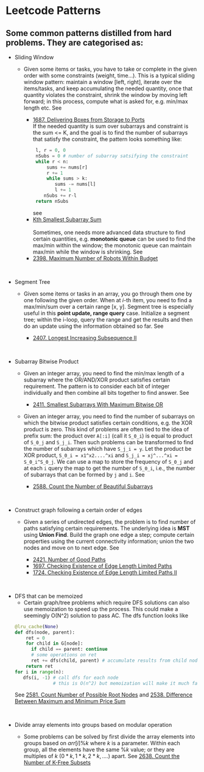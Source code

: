 # Leetcode Patterns

## Some common patterns distilled from hard problems. They are categorised as:

- Sliding Window

  - Given some items or tasks, you have to take or complete in the given order with some  constraints (weight, time...). This is a typical sliding window pattern: maintain a window [left, right], iterate over the items/tasks, and keep accumulating the needed quantity, once that quantity violates the constraint, shrink the window by moving left forward; in this process, compute what is asked for, e.g. min/max length etc. See 
  
    - [1687. Delivering Boxes from Storage to Ports](https://leetcode.com/problems/delivering-boxes-from-storage-to-ports/)
    &nbsp;<br>
    If the needed quantity is sum over subarrays and constraint is the sum <= K, and the goal is to find the number of subarrays that satisfy the constraint, the pattern looks something like:
      ```python
       l, r = 0, 0  
       nSubs = 0 # number of subarray satsifying the constraint 
       while r < n:
           sums += nums[r]
           r += 1
           while sums > k:
              sums -= nums[l]
              l += 1
          nSubs += r-l
       return nSubs  
       ```  
      see   
    - [Kth Smallest Subarray Sum](https://github.com/doocs/leetcode/blob/main/solution/1900-1999/1918.Kth%20Smallest%20Subarray%20Sum/README_EN.md)   
    &nbsp;<br>
    Sometimes, one needs more advanced data structure to find certain quantities, e.g. **monotonic queue** can be used to find the max/min within the window; the monotonic queue can maintain max/min while the window is shrinking. See
    - [2398. Maximum Number of Robots Within Budget](https://leetcode.com/problems/maximum-number-of-robots-within-budget/)


&nbsp;<br>
- Segment Tree

  - Given some items or tasks in an array, you go through them one by one following the given order. When at *i*-th item, you need to find a max/min/sum over a certain range [x, y]. Segment tree is especially useful in this **point update, range query** case. Initialize a segment tree; within the i-loop, query the range and get the results and then do an update using the information obtained so far. See 

    - [2407. Longest Increasing Subsequence II](https://leetcode.com/problems/longest-increasing-subsequence-ii/)   

&nbsp;<br>
- Subarray Bitwise Product
  
  - Given an integer array, you need to find the min/max length of a subarray where the OR/AND/XOR product satisfies certain requirement. The pattern is to consider each bit of integer individually and then combine all bits together to find answer. See

    - [2411. Smallest Subarrays With Maximum Bitwise OR](https://leetcode.com/problems/smallest-subarrays-with-maximum-bitwise-or/) 
  

  - Given an integer array, you need to find the number of subarrays on which the bitwise product satisfies certain conditions, e.g. the XOR product is zero. This kind of problems are often tied to the idea of prefix sum: the product over ```A[:i]``` (call it ```S_0_i```) is equal to product of ```S_0_j``` and ```S_j_i```. Then such problems can be transformed to find the number of subarrays which have ```S_j_i = y```. Let the product be XOR product, ```S_0_i = x1^x2....^xi``` and ```S_j_i = xj^...^xi = S_0_i^S_0_j```. We can use a map to store the frequency of ```S_0_j``` and at each ```i``` query the map to get the number of ```S_0_i```, i.e., the number of subarrays that can be formed by ```j``` and ```i```. See
    - [2588. Count the Number of Beautiful Subarrays](https://leetcode.com/problems/count-the-number-of-beautiful-subarrays/)   
  
&nbsp;<br>
- Construct graph following a certain order of edges 

  - Given a series of undirected edges, the problem is to find number of paths satisfying certain requirements. The underlying idea is **MST** using **Union Find**. Build the graph one edge a step; compute certain properties using the current connectivity information; union the two nodes and move on to next edge. See

    - [2421. Number of Good Paths](https://leetcode.com/problems/number-of-good-paths/) 
    - [1697. Checking Existence of Edge Length Limited Paths](https://leetcode.com/problems/checking-existence-of-edge-length-limited-paths/)
    - [1724. Checking Existence of Edge Length Limited Paths II](https://leetcode.com/problems/checking-existence-of-edge-length-limited-paths-ii/)

&nbsp;<br>
- DFS that can be memoized
  - Certain graph/tree problems which require DFS solutions can also use memoization to speed
  up the process. This could make a seemingly O(N^2) solution to pass AC. The dfs function looks
  like 
  ```python
  @lru_cache(None)
  def dfs(node, parent):
      ret = 0
      for child in G[node]:
        if child == parent: continue
        # some operations on ret 
        ret += dfs(child, parent) # accumulate results from child nodes 
      return ret   
  for i in range(n):    
     dfs(i, -1) # call dfs for each node
                # this is O(n^2) but memoization will make it much faster in practice                
  ```  
  See [2581. Count Number of Possible Root Nodes](https://leetcode.com/problems/count-number-of-possible-root-nodes/description/) and [2538. Difference Between Maximum and Minimum Price Sum](https://leetcode.com/problems/difference-between-maximum-and-minimum-price-sum/)

&nbsp;<br>
- Divide array elements into groups based on modular operation

  - Some problems can be solved by first divide the array elements into groups based on 
    $arr[i]\%k$ where $k$ is a parameter. Within each group, all the elements have the same 
    $\%k$ value; or they are multiples of $k$ ($0*k, 1*k, 2*k, ....$) apart. See [2638. Count the Number of K-Free Subsets](https://github.com/doocs/leetcode/blob/main/solution/2600-2699/2638.Count%20the%20Number%20of%20K-Free%20Subsets/README.md) 






  




